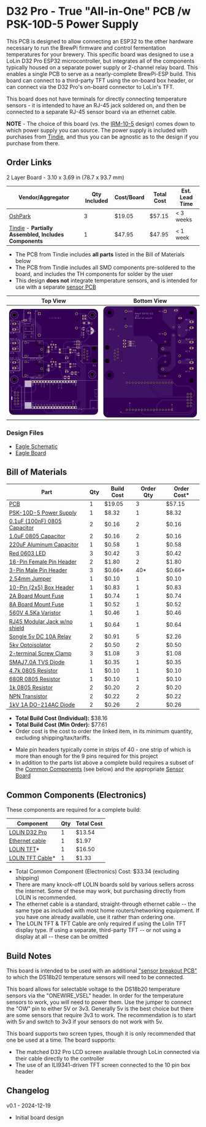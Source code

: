 # D32 Pro - True "All-in-One" PCB /w PSK-10D-5 Power Supply

This PCB is designed to allow connecting an ESP32 to the other hardware necessary to run the BrewPi firmware and
control fermentation temperatures for your brewery. This specific board was designed to use a LoLin D32 Pro ESP32
microcontroller, but integrates all of the components typically housed on a separate power supply or 2-channel
relay board. This enables a single PCB to serve as a nearly-complete BrewPi-ESP build. This board can connect to
a third-party TFT using the on-board box header, or can connect via the D32 Pro's on-board connector to LoLin's
TFT. 

This board does not have terminals for directly connecting temperature sensors - it is intended to have an RJ-45 jack
soldered on, and then be connected to a separate RJ-45 sensor board via an ethernet cable.

**NOTE** - The choice of this board (vs. the [IRM-10-5](Single%20PCB%20-%20IRM-10-5.md) design) comes down to which power supply
you can source. The power supply is included with purchases from [Tindie](https://www.tindie.com/products/thorrak/brewpi-esp32-all-in-one-pcb-kit/), and thus you can be agnostic as to the design if you purchase from there.


## Order Links

2 Layer Board - 3.10 x 3.69 in (78.7 x 93.7 mm)

| Vendor/Aggregator                                                                                                                 | Qty Included | Cost/Board | Total Cost | Est. Lead Time |
|-----------------------------------------------------------------------------------------------------------------------------------|--------------|------------|------------|----------------|
| [OshPark](https://oshpark.com/shared_projects/oSOuiQbp)                                                                           | 3            | $19.05     | $57.15     | < 3 weeks      |
| [Tindie](https://www.tindie.com/products/thorrak/brewpi-esp32-all-in-one-pcb-kit/) - **Partially Assembled, Includes Components** | 1            | $47.95     | $47.95     | < 1 week       |

- The PCB from Tindie includes **all parts** listed in the Bill of Materials below
- The PCB from Tindie includes all SMD components pre-soldered to the board, and includes the TH components for solder by the user
- This design **does not** integrate temperature sensors, and is intended for use with a separate [sensor PCB](../BrewPi%20Sensor%20Boards/README.md)



| Top View          | Bottom View          |
| ----------------- |:--------------------:|
| ![Board Top][top] | ![Board Bottom][bot] |

[top]: imgs/Single%20PCB%20-%20PSK-10D-5%20Top.png "Board Top"
[bot]: imgs/Single%20PCB%20-%20PSK-10D-5%20Bottom.png "Board Bottom"

### Design Files

- [Eagle Schematic](Single%20PCB%20-%20PSK-10D-5.sch)
- [Eagle Board](Single%20PCB%20-%20PSK-10D-5.brd)


## Bill of Materials

| Part                                                                                                                           | Qty | Build Cost | Order Qty | Order Cost* |
|--------------------------------------------------------------------------------------------------------------------------------|-----|------------|-----------|-------------|
| [PCB](https://oshpark.com/shared_projects/oSOuiQbp)                                                                            | 1   | $19.05     | 3         | $57.15      |
| [PSK-10D-5 Power Supply](https://www.digikey.com/en/products/detail/cui-inc/PSK-10D-5/13922523)                                | 1   | $8.32      | 1         | $8.32       |
| [0.1uF (100nF) 0805 Capacitor](https://www.digikey.com/en/products/detail/samsung-electro-mechanics/CL21B104KACNNNC/3886757)   | 2   | $0.16      | 2         | $0.16       |
| [1.0uF 0805 Capacitor](https://www.digikey.com/en/products/detail/samsung-electro-mechanics/CL21B105KAFNNNE/3886724)           | 2   | $0.16      | 2         | $0.16       |
| [220uF Aluminum Capacitor](https://www.digikey.com/en/products/detail/kemet/A750EK227M1CAAE016/6196322)                        | 1   | $0.58      | 1         | $0.58       |
| [Red 0603 LED](https://www.digikey.com/en/products/detail/w%C3%BCrth-elektronik/150060SS75000/4489903)                         | 3   | $0.42      | 3         | $0.42       |
| [16-Pin Female Pin Header](https://www.digikey.com/en/products/detail/sullins-connector-solutions/PPTC161LFBN-RC/810154)       | 2   | $1.80      | 2         | $1.80       |
| [3-Pin Male Pin Header](https://www.digikey.com/en/products/detail/sullins-connector-solutions/PRPC040SAAN-RC/2775214)         | 3   | $0.66*     | 40*       | $0.66*      |
| [2.54mm Jumper](https://www.digikey.com/en/products/detail/sullins-connector-solutions/STC02SYAN/76372)                        | 1   | $0.10      | 1         | $0.10       |
| [10-Pin (2x5) Box Header](https://www.digikey.com/en/products/detail/amphenol-cs-commercial-products/G821EU210AGM00Y/13683147) | 1   | $0.83      | 1         | $0.83       |
| [2A Board Mount Fuse](https://www.digikey.com/en/products/detail/eaton-electronics-division/SS-5H-2A-APH/3719658)              | 1   | $0.74      | 1         | $0.74       |
| [8A Board Mount Fuse](https://www.digikey.com/en/products/detail/bel-fuse-inc/0697H8000-01/5208762)                            | 1   | $0.52      | 1         | $0.52       |
| [560V 4.5Ka Varistor](https://www.digikey.com/en/products/detail/yageo/561KD14/13689522)                                       | 1   | $0.46      | 1         | $0.46       |
| [RJ45 Modular Jack w/no shield](https://www.digikey.com/en/products/detail/stewart-connector/SS-90000-001/14548964)            | 1   | $0.64      | 1         | $0.64       |
| [Songle 5v DC 10A Relay](https://www.aliexpress.us/item/2251832637395159.html)                                                 | 2   | $0.91      | 5         | $2.26       |
| [5kv Optoisolator](https://www.digikey.com/en/products/detail/liteon/LTV-817S-TA1/388451)                                      | 2   | $0.50      | 2         | $0.50       |
| [2-terminal Screw Clamp](https://www.digikey.com/en/products/detail/w%C3%BCrth-elektronik/691137710002/6644051)                | 3   | $1.08      | 3         | $1.08       |
| [SMAJ7.0A TVS Diode](https://www.digikey.com/en/products/detail/bourns-inc/SMAJ7-0A/2254658)                                   | 1   | $0.35      | 1         | $0.35       |
| [4.7k 0805 Resistor](https://www.digikey.com/en/products/detail/te-connectivity-passive-product/CRGCQ0805J4K7/8576740)         | 1   | $0.10      | 1         | $0.10       |
| [680R 0805 Resistor](https://www.digikey.com/en/products/detail/panasonic-electronic-components/ERJ-6GEYJ681V/89778)           | 1   | $0.10      | 1         | $0.10       |
| [1k 0805 Resistor](https://www.digikey.com/en/products/detail/susumu/RR1220P-102-D/432291)                                     | 2   | $0.20      | 2         | $0.20       |
| [NPN Transistor](https://www.digikey.com/en/products/detail/micro-commercial-co/MMBT2222A-TP/717279)                           | 2   | $0.22      | 2         | $0.22       |
| [1kV 1A DO-214AC Diode](https://www.digikey.com/en/products/detail/smc-diode-solutions/S1M/6022596)                            | 2   | $0.26      | 2         | $0.26       |


* **Total Build Cost (Individual):** $38.16
* **Total Build Cost (Min Order):** $77.61
* Order cost is the cost to order the linked item, in its minimum quantity, excluding shipping/tax/tariffs.

- Male pin headers typically come in strips of 40 - one strip of which is more than enough for the 9 pins required for this project
- In addition to the parts list above a complete build requires a subset of the [Common Components](../ESP8266%20BrewPi%20Boards/Common%20Components.md) (see below) and the appropriate [Sensor Board](../BrewPi%20Sensor%20Boards/README.md)


## Common Components (Electronics)

These components are required for a complete build:

| Component                                                                | Qty | Total Cost |
|--------------------------------------------------------------------------|-----|------------|
| [LOLIN D32 Pro](https://www.aliexpress.us/item/2251832696801305.html)    | 1   | $13.54     |
| [Ethernet cable](https://www.aliexpress.com/item/32694241950.html)       | 1   | $1.97      |
| [LOLIN TFT](https://www.aliexpress.us/item/2251832733414978.html)*       | 1   | $16.50     |
| [LOLIN TFT Cable](https://www.aliexpress.us/item/2251832662518722.html)* | 1   | $1.33      |

- Total Common Component (Electronics) Cost: $33.34 (excluding shipping)
- There are many knock-off LOLIN boards sold by various sellers across the internet. Some of these may work, but purchasing directly from LOLIN is recommended.
- The ethernet cable is a standard, straight-through ethernet cable -- the same type as included with most home routers/networking equipment. If you have one already available, use it rather than ordering one.
- The LOLIN TFT & TFT Cable are only required if using the Lolin TFT display type. If using a separate, third-party TFT -- or not using a display at all -- these can be omitted



Build Notes
-----------

This board is intended to be used with an additional ["sensor breakout PCB"](../BrewPi%20Sensor%20Boards/README.md) to
which the DS18b20 temperature sensors will need to be connected.

This board allows for selectable voltage to the DS18b20 temperature sensors via the "ONEWIRE_VSEL" header. In order for
the temperature sensors to work, you will need to power them. Use the jumper to connect
the "OW" pin to either 5V or 3v3. Generally 5v is the best choice but there are some sensors that require 3v3 to work.
The recommendation is to start with 5v and switch to 3v3 if your sensors do not work with 5v.

This board supports two screen types, though it is only recommended that one be used at a time. The board supports:
- The matched D32 Pro LCD screen available through LoLin connected via their cable directly to the controller
- The use of an ILI9341-driven TFT screen connected to the 10 pin box header



Changelog
---------

v0.1 - 2024-12-19

- Initial board design
